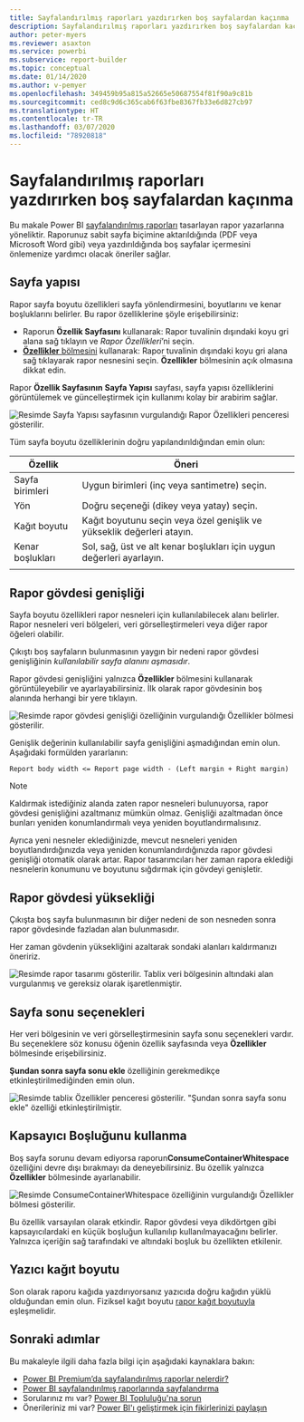 ```yaml
---
title: Sayfalandırılmış raporları yazdırırken boş sayfalardan kaçınma
description: Sayfalandırılmış raporları yazdırırken boş sayfalardan kaçınacak şekilde tasarlama yönergeleri.
author: peter-myers
ms.reviewer: asaxton
ms.service: powerbi
ms.subservice: report-builder
ms.topic: conceptual
ms.date: 01/14/2020
ms.author: v-pemyer
ms.openlocfilehash: 349459b95a815a52665e50687554f81f90a9c81b
ms.sourcegitcommit: ced8c9d6c365cab6f63fbe8367fb33e6d827cb97
ms.translationtype: HT
ms.contentlocale: tr-TR
ms.lasthandoff: 03/07/2020
ms.locfileid: "78920818"
---
```

# <a name="avoid-blank-pages-when-printing-paginated-reports"></a>Sayfalandırılmış raporları yazdırırken boş sayfalardan kaçınma

Bu makale Power BI [sayfalandırılmış raporları](../paginated-reports/paginated-reports-report-builder-power-bi.md) tasarlayan rapor yazarlarına yöneliktir. Raporunuz sabit sayfa biçimine aktarıldığında (PDF veya Microsoft Word gibi) veya yazdırıldığında boş sayfalar içermesini önlemenize yardımcı olacak öneriler sağlar.

## <a name="page-setup"></a>Sayfa yapısı

Rapor sayfa boyutu özellikleri sayfa yönlendirmesini, boyutlarını ve kenar boşluklarını belirler. Bu rapor özelliklerine şöyle erişebilirsiniz:

- Raporun **Özellik Sayfasını** kullanarak: Rapor tuvalinin dışındaki koyu gri alana sağ tıklayın ve _Rapor Özellikleri_’ni seçin.
- [**Özellikler** bölmesini](../paginated-reports/paginated-reports-report-design-view.md#4-properties-pane) kullanarak: Rapor tuvalinin dışındaki koyu gri alana sağ tıklayarak rapor nesnesini seçin. **Özellikler** bölmesinin açık olmasına dikkat edin.

Rapor **Özellik Sayfasının** **Sayfa Yapısı** sayfası, sayfa yapısı özelliklerini görüntülemek ve güncelleştirmek için kullanımı kolay bir arabirim sağlar.

![Resimde Sayfa Yapısı sayfasının vurgulandığı Rapor Özellikleri penceresi gösterilir.](media/report-paginated-blank-page/report-page-setup-properties.png)

Tüm sayfa boyutu özelliklerinin doğru yapılandırıldığından emin olun:

|Özellik|Öneri|
|---------|---------|
|Sayfa birimleri|Uygun birimleri (inç veya santimetre) seçin.|
|Yön|Doğru seçeneği (dikey veya yatay) seçin.|
|Kağıt boyutu|Kağıt boyutunu seçin veya özel genişlik ve yükseklik değerleri atayın.|
|Kenar boşlukları|Sol, sağ, üst ve alt kenar boşlukları için uygun değerleri ayarlayın.|
|||

## <a name="report-body-width"></a>Rapor gövdesi genişliği

Sayfa boyutu özellikleri rapor nesneleri için kullanılabilecek alanı belirler. Rapor nesneleri veri bölgeleri, veri görselleştirmeleri veya diğer rapor öğeleri olabilir.

Çıkıştı boş sayfaların bulunmasının yaygın bir nedeni rapor gövdesi genişliğinin _kullanılabilir sayfa alanını aşmasıdır_.

Rapor gövdesi genişliğini yalnızca **Özellikler** bölmesini kullanarak görüntüleyebilir ve ayarlayabilirsiniz. İlk olarak rapor gövdesinin boş alanında herhangi bir yere tıklayın.

![Resimde rapor gövdesi genişliği özelliğinin vurgulandığı Özellikler bölmesi gösterilir.](media/report-paginated-blank-page/report-body-properties-width.png)

Genişlik değerinin kullanılabilir sayfa genişliğini aşmadığından emin olun. Aşağıdaki formülden yararlanın:

```Report body width <= Report page width - (Left margin + Right margin)```

> [!NOTE]
> Kaldırmak istediğiniz alanda zaten rapor nesneleri bulunuyorsa, rapor gövdesi genişliğini azaltmanız mümkün olmaz. Genişliği azaltmadan önce bunları yeniden konumlandırmalı veya yeniden boyutlandırmalısınız.
>
> Ayrıca yeni nesneler eklediğinizde, mevcut nesneleri yeniden boyutlandırdığınızda veya yeniden konumlandırdığınızda rapor gövdesi genişliği otomatik olarak artar. Rapor tasarımcıları her zaman rapora eklediği nesnelerin konumunu ve boyutunu sığdırmak için gövdeyi genişletir.

## <a name="report-body-height"></a>Rapor gövdesi yüksekliği

Çıkışta boş sayfa bulunmasının bir diğer nedeni de son nesneden sonra rapor gövdesinde fazladan alan bulunmasıdır.

Her zaman gövdenin yüksekliğini azaltarak sondaki alanları kaldırmanızı öneririz.

![Resimde rapor tasarımı gösterilir. Tablix veri bölgesinin altındaki alan vurgulanmış ve gereksiz olarak işaretlenmiştir.](media/report-paginated-blank-page/report-body-remove-trailing-space.png)

## <a name="page-break-options"></a>Sayfa sonu seçenekleri

Her veri bölgesinin ve veri görselleştirmesinin sayfa sonu seçenekleri vardır. Bu seçeneklere söz konusu öğenin özellik sayfasında veya **Özellikler** bölmesinde erişebilirsiniz.

**Şundan sonra sayfa sonu ekle** özelliğinin gerekmedikçe etkinleştirilmediğinden emin olun.

![Resimde tablix Özellikler penceresi gösterilir. "Şundan sonra sayfa sonu ekle" özelliği etkinleştirilmiştir.](media/report-paginated-blank-page/data-region-page-break-option-after.png)

## <a name="consume-container-whitespace"></a>Kapsayıcı Boşluğunu kullanma

Boş sayfa sorunu devam ediyorsa raporun**ConsumeContainerWhitespace** özelliğini devre dışı bırakmayı da deneyebilirsiniz. Bu özellik yalnızca **Özellikler** bölmesinde ayarlanabilir.

![Resimde ConsumeContainerWhitespace özelliğinin vurgulandığı Özellikler bölmesi gösterilir.](media/report-paginated-blank-page/report-properties-consumecontainerwhitespace.png)

Bu özellik varsayılan olarak etkindir. Rapor gövdesi veya dikdörtgen gibi kapsayıcılardaki en küçük boşluğun kullanılıp kullanılmayacağını belirler. Yalnızca içeriğin sağ tarafındaki ve altındaki boşluk bu özellikten etkilenir.

## <a name="printer-paper-size"></a>Yazıcı kağıt boyutu

Son olarak raporu kağıda yazdırıyorsanız yazıcıda doğru kağıdın yüklü olduğundan emin olun. Fiziksel kağıt boyutu [rapor kağıt boyutuyla](#page-setup) eşleşmelidir.

## <a name="next-steps"></a>Sonraki adımlar

Bu makaleyle ilgili daha fazla bilgi için aşağıdaki kaynaklara bakın:

- [Power BI Premium’da sayfalandırılmış raporlar nelerdir?](../paginated-reports/paginated-reports-report-builder-power-bi.md)
- [Power BI sayfalandırılmış raporlarında sayfalandırma](../paginated-reports/paginated-reports-pagination.md)
- Sorularınız mı var? [Power BI Topluluğu'na sorun](https://community.powerbi.com/)
- Önerileriniz mi var? [Power BI'ı geliştirmek için fikirlerinizi paylaşın](https://ideas.powerbi.com)
